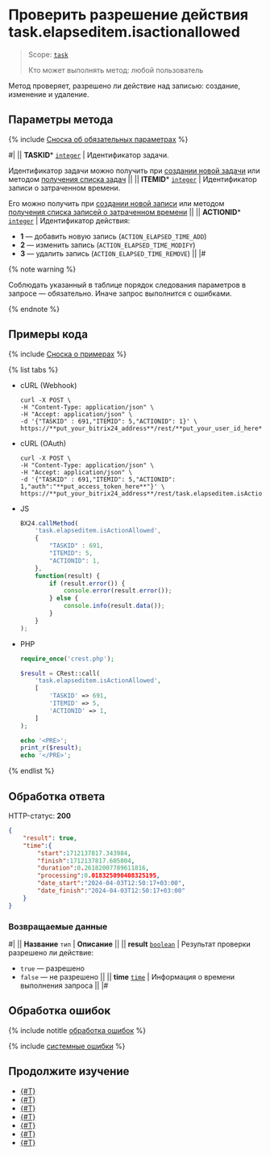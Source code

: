 # Проверить разрешение действия task.elapseditem.isactionallowed

> Scope: [`task`](../../scopes/permissions.md)
>
> Кто может выполнять метод: любой пользователь

Метод проверяет, разрешено ли действие над записью: создание, изменение и удаление.

## Параметры метода

{% include [Сноска об обязательных параметрах](../../../_includes/required.md) %}

#|
|| **TASKID***
[`integer`](../../data-types.md) | Идентификатор задачи.

Идентификатор задачи можно получить при [создании новой задачи](../tasks-task-add.md) или методом [получения списка задач](../tasks-task-list.md) ||
|| **ITEMID***
[`integer`](../../data-types.md) | Идентификатор записи о затраченном времени.

Его можно получить при [создании новой записи](./task-elapsed-item-add.md) или методом [получения списка записей о затраченном времени](./task-elapsed-item-get-list.md) ||
|| **ACTIONID***
[`integer`](../../data-types.md) | Идентификатор действия:
- **1** — добавить новую запись (`ACTION_ELAPSED_TIME_ADD`)
- **2** — изменить запись (`ACTION_ELAPSED_TIME_MODIFY`)
- **3** — удалить запись (`ACTION_ELAPSED_TIME_REMOVE`) ||
|#

{% note warning %}

Соблюдать указанный в таблице порядок следования параметров в запросе — обязательно. Иначе запрос выполнится с ошибками.

{% endnote %}

## Примеры кода

{% include [Сноска о примерах](../../../_includes/examples.md) %}

{% list tabs %}

- cURL (Webhook)

    ```http
    curl -X POST \
    -H "Content-Type: application/json" \
    -H "Accept: application/json" \
    -d '{"TASKID" : 691,"ITEMID": 5,"ACTIONID": 1}' \
    https://**put_your_bitrix24_address**/rest/**put_your_user_id_here**/**put_your_webbhook_here**/task.elapseditem.isActionAllowed
    ```

- cURL (OAuth)

    ```http
    curl -X POST \
    -H "Content-Type: application/json" \
    -H "Accept: application/json" \
    -d '{"TASKID" : 691,"ITEMID": 5,"ACTIONID": 1,"auth":"**put_access_token_here**"}' \
    https://**put_your_bitrix24_address**/rest/task.elapseditem.isActionAllowed
    ```

- JS

    ```js
    BX24.callMethod(
        'task.elapseditem.isActionAllowed',
        {
            "TASKID" : 691,
            "ITEMID": 5,
            "ACTIONID": 1,
        },
        function(result) {
            if (result.error()) {
                console.error(result.error());
            } else {
                console.info(result.data());
            }
        }
    );
    ```

- PHP

    ```php
    require_once('crest.php');

    $result = CRest::call(
        'task.elapseditem.isActionAllowed',
        [
            'TASKID' => 691,
            'ITEMID' => 5,
            'ACTIONID' => 1,
        ]
    );

    echo '<PRE>';
    print_r($result);
    echo '</PRE>';
    ```

{% endlist %}

## Обработка ответа

HTTP-статус: **200**

```json
{
    "result": true,
    "time":{
        "start":1712137817.343984,
        "finish":1712137817.605804,
        "duration":0.26182007789611816,
        "processing":0.018325090408325195,
        "date_start":"2024-04-03T12:50:17+03:00",
        "date_finish":"2024-04-03T12:50:17+03:00"
    }
}
```

### Возвращаемые данные

#|
|| **Название**
`тип` | **Описание** ||
|| **result**
[`boolean`](../../data-types.md) | Результат проверки разрешено ли действие:
- `true` — разрешено
- `false` — не разрешено
 ||
|| **time**
[`time`](../../data-types.md) | Информация о времени выполнения запроса ||
|#

## Обработка ошибок

{% include notitle [обработка ошибок](../../../_includes/error-info.md) %}

{% include [системные ошибки](../../../_includes/system-errors.md) %}

## Продолжите изучение 

- [{#T}](./index.md)
- [{#T}](./task-elapsed-item-add.md)
- [{#T}](./task-elapsed-item-update.md)
- [{#T}](./task-elapsed-item-get.md)
- [{#T}](./task-elapsed-item-get-list.md)
- [{#T}](./task-elapsed-item-delete.md)
- [{#T}](./task-elapsed-item-get-manifest.md)
